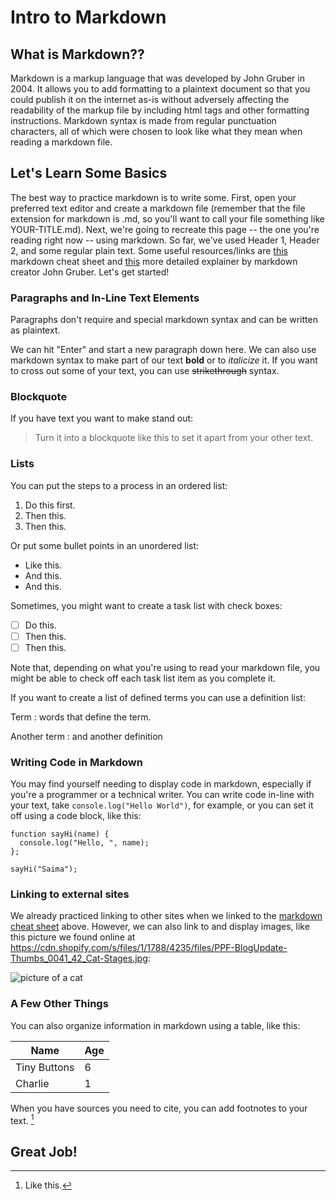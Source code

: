 # Intro to Markdown

## What is Markdown??

Markdown is a markup language that was developed by John Gruber in 2004. It allows you to add formatting to a plaintext document so that you could publish it on the internet as-is without adversely affecting the readability of the markup file by including html tags and other formatting instructions. Markdown syntax is made from regular punctuation characters, all of which were chosen to look like what they mean when reading a markdown file.  

## Let's Learn Some Basics

The best way to practice markdown is to write some. First, open your preferred text editor and create a markdown file (remember that the file extension for markdown is .md, so you'll want to call your file something like YOUR-TITLE.md). Next, we're going to recreate this page -- the one you're reading right now -- using markdown. So far, we've used Header 1, Header 2, and some regular plain text. Some useful resources/links are [this](https://www.markdownguide.org/cheat-sheet/) markdown cheat sheet and [this](https://daringfireball.net/projects/markdown/syntax) more detailed explainer by markdown creator John Gruber. Let's get started!

### Paragraphs and In-Line Text Elements

Paragraphs don't require and special markdown syntax and can be written as plaintext.

We can hit "Enter" and start a new paragraph down here. We can also use markdown syntax to make part of our text **bold** or to *italicize* it. If you want to cross out some of your text, you can use ~~strikethrough~~ syntax.

### Blockquote

If you have text you want to make stand out:

> Turn it into a blockquote like this to set it apart from your other text.

### Lists

You can put the steps to a process in an ordered list:

1. Do this first.
2. Then this.
3. Then this.

Or put some bullet points in an unordered list:

- Like this.
- And this.
- And this.

Sometimes, you might want to create a task list with check boxes:

- [ ] Do this.
- [ ] Then this.
- [ ] Then this.

Note that, depending on what you're using to read your markdown file, you might be able to check off each task list item as you complete it.

If you want to create a list of defined terms you can use a definition list:

Term
: words that define the term.

Another term
: and another definition

### Writing Code in Markdown

You may find yourself needing to display code in markdown, especially if you're a programmer or a technical writer. You can write code in-line with your text, take `console.log("Hello World")`, for example, or you can set it off using a code block, like this:

```
function sayHi(name) {
  console.log("Hello, ", name);
};

sayHi("Saima");
```

### Linking to external sites

We already practiced linking to other sites when we linked to the [markdown cheat sheet](https://www.markdownguide.org/cheat-sheet/) above. However, we can also link to and display images, like this picture we found online at https://cdn.shopify.com/s/files/1/1788/4235/files/PPF-BlogUpdate-Thumbs_0041_42_Cat-Stages.jpg:

![picture of a cat](https://cdn.shopify.com/s/files/1/1788/4235/files/PPF-BlogUpdate-Thumbs_0041_42_Cat-Stages.jpg)

### A Few Other Things

You can also organize information in markdown using a table, like this:

| Name | Age |
| ---------- | ---------- |
| Tiny Buttons | 6 |
| Charlie | 1 |

When you have sources you need to cite, you can add footnotes to your text. [^1]

[^1]: Like this.

## Great Job!